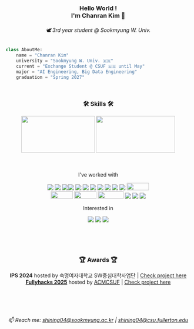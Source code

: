 <div align="center">
    
<!-- 타이틀  -->
### Hello World !<br>I'm Chanran Kim 🥰
###### 🕊️ 3rd year student @ Sookmyung W. Univ. <br>
<!-- [![Hits](https://hits.seeyoufarm.com/api/count/incr/badge.svg?url=https%3A%2F%2Fgithub.com%2Fisliese%2Fhit-counter&count_bg=%231A1B19&title_bg=%23555555&icon=&icon_color=%231A1B19&title=hits&edge_flat=false)](https://hits.seeyoufarm.com) -->
<!--<a href="https://instagram.com/isliese">
    <img 
        src="https://img.shields.io/badge/Instagram-FFDBE6?logo=instagram&logoColor=white&weight=30px&text_color=FFFFFF&title_color=FFFFFF&link={https://www.instagram.com/isliese/}"
        style="height : auto; margin-left : 10px; margin-right : 10px;"/> -->

</div>


<!-- 기본 설명 -->
```python
class AboutMe:
    name = "Chanran Kim"
    university = "Sookmyung W. Univ. 🇰🇷"
    current = "Exchange Student @ CSUF 🇺🇸 until May"
    major = "AI Engineering, Big Data Engineering"
    graduation = "Spring 2027"
```
<div align="center">
    


<br>

### 🛠️ Skills 🛠️
<!-- 백준 티어 -->
<img src="http://mazassumnida.wtf/api/v2/generate_badge?boj=shining04" width="200" height="100" />

<!-- 깃허브 Top Langs -->
<a>
    <img src="https://github-readme-stats.vercel.app/api/top-langs/?username=isliese&layout=compact&count_private=true&custom_title=My%20Languages&bg_color=141414&hide=jupyter%20notebook,shell,Batchfile&title_color=FFFFFF&lang_count=8&text_color=FFFFFF" width="215" height="100" />
</a>

<br><br>
I've worked with
<!-- 스킬 뱃지 -->
<img src="https://img.shields.io/badge/Python-3776AB?style=flat-square&logo=Python&logoColor=white"/> <img src="https://img.shields.io/badge/Flask-000000?style=flat-square&logo=flask&logoColor=white"/> <img src="https://img.shields.io/badge/JAVA-007396?style=flat&logo=Java&logoColor=white"/><img src="https://img.shields.io/badge/React-61DAFB?style=flat-square&logo=React&logoColor=black"/> <img src="https://img.shields.io/badge/HTML5-E34F26?style=flat-square&logo=html5&logoColor=white"/> <img src="https://img.shields.io/badge/CSS3-1572B6?style=flat-square&logo=css3&logoColor=white"/> <img src="https://img.shields.io/badge/Typescript-3178C6?style=flat-square&logo=Typescript&logoColor=white"/> <img src="https://img.shields.io/badge/JavaScript-F7DF1E?style=flat-square&logo=javascript&logoColor=black"/> <img src="https://img.shields.io/badge/Svelte-FF3E00?style=flat-square&logo=Svelte&logoColor=white"/> <img src="https://img.shields.io/badge/C-A8B9CC?style=flat-square&logo=C&logoColor=white"/> <img src="https://img.shields.io/badge/C++-00599C?style=flat-square&logo=C%2B%2B&logoColor=white"/> <img src="https://img.shields.io/badge/Figma-F24E1E?style=for-the-badge&logo=Figma&logoColor=white" width="60" height="20"> <br> <img src="https://img.shields.io/badge/numpy-%23013243.svg?style=for-the-badge&logo=numpy&logoColor=white" width="60" height="20"> 
<img src="https://img.shields.io/badge/Matplotlib-%23ffffff.svg?style=for-the-badge&logo=Matplotlib&logoColor=black" width="60" height="20">
<img src="https://img.shields.io/badge/scikit--learn-%23F7931E.svg?style=for-the-badge&logo=scikit-learn&logoColor=white" width="70" height="20">
<img src="https://img.shields.io/badge/Node.js-339933?style=flat-square&logo=Node.js&logoColor=white"/>
<img src="https://img.shields.io/badge/MySQL-4479A1?style=flat-square&logo=MySQL&logoColor=white"/>
<img src="https://img.shields.io/badge/MongoDB-47A248?style=flat-square&logo=MongoDB&logoColor=white"/>




Interested in
<!-- 스킬 뱃지 -->
<img src="https://img.shields.io/badge/Svelte-FF3E00?style=flat-square&logo=Svelte&logoColor=white"/>
<img src="https://img.shields.io/badge/MySQL-4479A1?style=flat-square&logo=MySQL&logoColor=white"/>

<img src="https://img.shields.io/badge/Amazon AWS-232F3E?style=flat-square&logo=amazonaws&logoColor=white"/>

<br><br><br>

### 🏆 Awards 🏆
**IPS 2024** hosted by 숙명여자대학교 SW중심대학사업단 | [Check project here](https://github.com/dl-tpdnjs/IPS_BingBong)<br> 
[**Fullyhacks 2025**](https://fullyhacks.acmcsuf.com/) hosted by [ACMCSUF](https://acmcsuf.com/) | [Check project here](https://github.com/isliese/ASTRO-ASL)

<br><br><br>

###### 📫 Reach me: shining04@sookmyung.ac.kr | shining04@csu.fullerton.edu 








